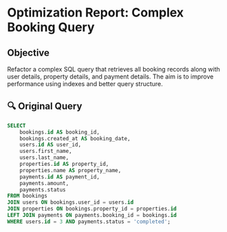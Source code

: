 # Optimization Report: Complex Booking Query

## Objective

Refactor a complex SQL query that retrieves all booking records along with user details, property details, and payment details. The aim is to improve performance using indexes and better query structure.

## 🔍 Original Query

```sql
SELECT
    bookings.id AS booking_id,
    bookings.created_at AS booking_date,
    users.id AS user_id,
    users.first_name,
    users.last_name,
    properties.id AS property_id,
    properties.name AS property_name,
    payments.id AS payment_id,
    payments.amount,
    payments.status
FROM bookings
JOIN users ON bookings.user_id = users.id
JOIN properties ON bookings.property_id = properties.id
LEFT JOIN payments ON payments.booking_id = bookings.id
WHERE users.id = 3 AND payments.status = 'completed';

